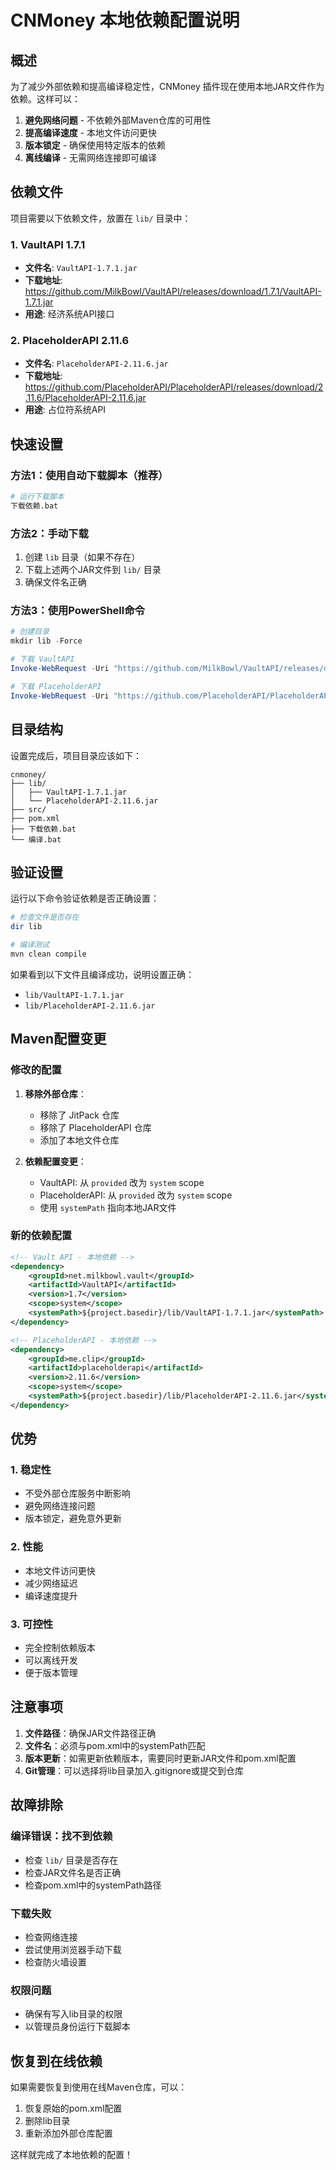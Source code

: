 # CNMoney 本地依赖配置说明

## 概述

为了减少外部依赖和提高编译稳定性，CNMoney 插件现在使用本地JAR文件作为依赖。这样可以：

1. **避免网络问题** - 不依赖外部Maven仓库的可用性
2. **提高编译速度** - 本地文件访问更快
3. **版本锁定** - 确保使用特定版本的依赖
4. **离线编译** - 无需网络连接即可编译

## 依赖文件

项目需要以下依赖文件，放置在 `lib/` 目录中：

### 1. VaultAPI 1.7.1
- **文件名**: `VaultAPI-1.7.1.jar`
- **下载地址**: https://github.com/MilkBowl/VaultAPI/releases/download/1.7.1/VaultAPI-1.7.1.jar
- **用途**: 经济系统API接口

### 2. PlaceholderAPI 2.11.6
- **文件名**: `PlaceholderAPI-2.11.6.jar`
- **下载地址**: https://github.com/PlaceholderAPI/PlaceholderAPI/releases/download/2.11.6/PlaceholderAPI-2.11.6.jar
- **用途**: 占位符系统API

## 快速设置

### 方法1：使用自动下载脚本（推荐）
```bash
# 运行下载脚本
下载依赖.bat
```

### 方法2：手动下载
1. 创建 `lib` 目录（如果不存在）
2. 下载上述两个JAR文件到 `lib/` 目录
3. 确保文件名正确

### 方法3：使用PowerShell命令
```powershell
# 创建目录
mkdir lib -Force

# 下载 VaultAPI
Invoke-WebRequest -Uri "https://github.com/MilkBowl/VaultAPI/releases/download/1.7.1/VaultAPI-1.7.1.jar" -OutFile "lib/VaultAPI-1.7.1.jar"

# 下载 PlaceholderAPI
Invoke-WebRequest -Uri "https://github.com/PlaceholderAPI/PlaceholderAPI/releases/download/2.11.6/PlaceholderAPI-2.11.6.jar" -OutFile "lib/PlaceholderAPI-2.11.6.jar"
```

## 目录结构

设置完成后，项目目录应该如下：

```
cnmoney/
├── lib/
│   ├── VaultAPI-1.7.1.jar
│   └── PlaceholderAPI-2.11.6.jar
├── src/
├── pom.xml
├── 下载依赖.bat
└── 编译.bat
```

## 验证设置

运行以下命令验证依赖是否正确设置：

```bash
# 检查文件是否存在
dir lib

# 编译测试
mvn clean compile
```

如果看到以下文件且编译成功，说明设置正确：
- `lib/VaultAPI-1.7.1.jar`
- `lib/PlaceholderAPI-2.11.6.jar`

## Maven配置变更

### 修改的配置

1. **移除外部仓库**：
   - 移除了 JitPack 仓库
   - 移除了 PlaceholderAPI 仓库
   - 添加了本地文件仓库

2. **依赖配置变更**：
   - VaultAPI: 从 `provided` 改为 `system` scope
   - PlaceholderAPI: 从 `provided` 改为 `system` scope
   - 使用 `systemPath` 指向本地JAR文件

### 新的依赖配置

```xml
<!-- Vault API - 本地依赖 -->
<dependency>
    <groupId>net.milkbowl.vault</groupId>
    <artifactId>VaultAPI</artifactId>
    <version>1.7</version>
    <scope>system</scope>
    <systemPath>${project.basedir}/lib/VaultAPI-1.7.1.jar</systemPath>
</dependency>

<!-- PlaceholderAPI - 本地依赖 -->
<dependency>
    <groupId>me.clip</groupId>
    <artifactId>placeholderapi</artifactId>
    <version>2.11.6</version>
    <scope>system</scope>
    <systemPath>${project.basedir}/lib/PlaceholderAPI-2.11.6.jar</systemPath>
</dependency>
```

## 优势

### 1. 稳定性
- 不受外部仓库服务中断影响
- 避免网络连接问题
- 版本锁定，避免意外更新

### 2. 性能
- 本地文件访问更快
- 减少网络延迟
- 编译速度提升

### 3. 可控性
- 完全控制依赖版本
- 可以离线开发
- 便于版本管理

## 注意事项

1. **文件路径**：确保JAR文件路径正确
2. **文件名**：必须与pom.xml中的systemPath匹配
3. **版本更新**：如需更新依赖版本，需要同时更新JAR文件和pom.xml配置
4. **Git管理**：可以选择将lib目录加入.gitignore或提交到仓库

## 故障排除

### 编译错误：找不到依赖
- 检查 `lib/` 目录是否存在
- 检查JAR文件名是否正确
- 检查pom.xml中的systemPath路径

### 下载失败
- 检查网络连接
- 尝试使用浏览器手动下载
- 检查防火墙设置

### 权限问题
- 确保有写入lib目录的权限
- 以管理员身份运行下载脚本

## 恢复到在线依赖

如果需要恢复到使用在线Maven仓库，可以：

1. 恢复原始的pom.xml配置
2. 删除lib目录
3. 重新添加外部仓库配置

这样就完成了本地依赖的配置！
